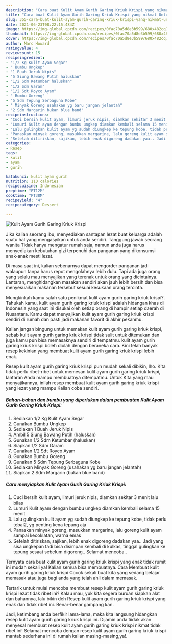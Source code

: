 ```yaml
---
description: "Cara buat Kulit Ayam Gurih Garing Kriuk Krispi yang nikmat Untuk Jualan"
title: "Cara buat Kulit Ayam Gurih Garing Kriuk Krispi yang nikmat Untuk Jualan"
slug: 355-cara-buat-kulit-ayam-gurih-garing-kriuk-krispi-yang-nikmat-untuk-jualan
date: 2021-06-23T08:22:15.484Z
image: https://img-global.cpcdn.com/recipes/0fac70a5d8e3b599/680x482cq70/kulit-ayam-gurih-garing-kriuk-krispi-foto-resep-utama.jpg
thumbnail: https://img-global.cpcdn.com/recipes/0fac70a5d8e3b599/680x482cq70/kulit-ayam-gurih-garing-kriuk-krispi-foto-resep-utama.jpg
cover: https://img-global.cpcdn.com/recipes/0fac70a5d8e3b599/680x482cq70/kulit-ayam-gurih-garing-kriuk-krispi-foto-resep-utama.jpg
author: Marc Howard
ratingvalue: 4
reviewcount: 15
recipeingredient:
- "1/2 Kg Kulit Ayam Segar"
- " Bumbu Ungkep"
- "1 Buah Jeruk Nipis"
- "5 Siung Bawang Putih haluskan"
- "1/2 Sdm Ketumbar haluskan"
- "1/2 Sdm Garam"
- "1/2 Sdt Royco Ayam"
- " Bumbu Goreng"
- "5 Sdm Tepung Serbaguna Kobe"
- " Minyak Goreng usahakan yg baru jangan jelantah"
- "2 Sdm Margarin bukan blue band"
recipeinstructions:
- "Cuci bersih kulit ayam, limuri jeruk nipis, diamkan sekitar 3 menit lalu bilas"
- "Lumuri Kulit ayam dengan bumbu ungkep diamkan kembali selama 15 menit"
- "Lalu gulingkan kulit ayam yg sudah diungkep ke tepung kobe, tidak perlu tebal2, yg penting kena tepung aja"
- "Panaskan minyak goreng, masukkan margarine, lalu goreng kulit ayam sampai kecoklatan, warna emas"
- "Setelah ditiriskan, sajikan, lebih enak digoreng dadakan yaa.. Jadi yang sisa ungkepan tadi bisa disimpan kembali di kulkas, tinggal gulingkan ke tepung sesaat sebelum digoreng.. Selamat mencoba.."
categories:
- Resep
tags:
- kulit
- ayam
- gurih

katakunci: kulit ayam gurih 
nutrition: 110 calories
recipecuisine: Indonesian
preptime: "PT12M"
cooktime: "PT38M"
recipeyield: "4"
recipecategory: Dessert

---
```



![Kulit Ayam Gurih Garing Kriuk Krispi](https://img-global.cpcdn.com/recipes/0fac70a5d8e3b599/680x482cq70/kulit-ayam-gurih-garing-kriuk-krispi-foto-resep-utama.jpg)

Jika kalian seorang ibu, menyediakan santapan lezat buat keluarga adalah suatu hal yang mengasyikan untuk anda sendiri. Tanggung jawab seorang  wanita Tidak hanya mengatur rumah saja, namun anda juga harus menyediakan kebutuhan gizi terpenuhi dan panganan yang dikonsumsi anak-anak mesti lezat.

Di masa  saat ini, kalian sebenarnya dapat mengorder panganan jadi walaupun tanpa harus repot mengolahnya lebih dulu. Tapi ada juga orang yang selalu mau menyajikan yang terenak untuk orang yang dicintainya. Lantaran, menghidangkan masakan sendiri akan jauh lebih bersih dan bisa menyesuaikan makanan tersebut sesuai kesukaan orang tercinta. 



Mungkinkah kamu salah satu penikmat kulit ayam gurih garing kriuk krispi?. Tahukah kamu, kulit ayam gurih garing kriuk krispi adalah hidangan khas di Indonesia yang saat ini disukai oleh setiap orang di hampir setiap daerah di Nusantara. Kamu dapat menyajikan kulit ayam gurih garing kriuk krispi sendiri di rumah dan pasti jadi makanan favorit di akhir pekanmu.

Kalian jangan bingung untuk memakan kulit ayam gurih garing kriuk krispi, sebab kulit ayam gurih garing kriuk krispi tidak sulit untuk ditemukan dan juga kamu pun bisa memasaknya sendiri di tempatmu. kulit ayam gurih garing kriuk krispi boleh diolah dengan beraneka cara. Kini telah banyak resep kekinian yang membuat kulit ayam gurih garing kriuk krispi lebih enak.

Resep kulit ayam gurih garing kriuk krispi pun mudah sekali dibikin, lho. Kita tidak perlu ribet-ribet untuk memesan kulit ayam gurih garing kriuk krispi, lantaran Anda mampu membuatnya ditempatmu. Untuk Kita yang mau menyajikannya, inilah resep membuat kulit ayam gurih garing kriuk krispi yang lezat yang mampu Kalian coba sendiri.

<!--inarticleads1-->

##### Bahan-bahan dan bumbu yang diperlukan dalam pembuatan Kulit Ayam Gurih Garing Kriuk Krispi:

1. Sediakan 1/2 Kg Kulit Ayam Segar
1. Gunakan  Bumbu Ungkep
1. Sediakan 1 Buah Jeruk Nipis
1. Ambil 5 Siung Bawang Putih (haluskan)
1. Gunakan 1/2 Sdm Ketumbar (haluskan)
1. Siapkan 1/2 Sdm Garam
1. Gunakan 1/2 Sdt Royco Ayam
1. Gunakan  Bumbu Goreng
1. Gunakan 5 Sdm Tepung Serbaguna Kobe
1. Sediakan  Minyak Goreng (usahakan yg baru jangan jelantah)
1. Siapkan 2 Sdm Margarin (bukan blue band)




<!--inarticleads2-->

##### Cara menyiapkan Kulit Ayam Gurih Garing Kriuk Krispi:

1. Cuci bersih kulit ayam, limuri jeruk nipis, diamkan sekitar 3 menit lalu bilas
1. Lumuri Kulit ayam dengan bumbu ungkep diamkan kembali selama 15 menit
1. Lalu gulingkan kulit ayam yg sudah diungkep ke tepung kobe, tidak perlu tebal2, yg penting kena tepung aja
1. Panaskan minyak goreng, masukkan margarine, lalu goreng kulit ayam sampai kecoklatan, warna emas
1. Setelah ditiriskan, sajikan, lebih enak digoreng dadakan yaa.. Jadi yang sisa ungkepan tadi bisa disimpan kembali di kulkas, tinggal gulingkan ke tepung sesaat sebelum digoreng.. Selamat mencoba..




Ternyata cara buat kulit ayam gurih garing kriuk krispi yang enak tidak rumit ini mudah sekali ya! Kalian semua bisa membuatnya. Cara Membuat kulit ayam gurih garing kriuk krispi Cocok sekali buat kita yang sedang belajar memasak atau juga bagi anda yang telah ahli dalam memasak.

Tertarik untuk mulai mencoba membuat resep kulit ayam gurih garing kriuk krispi lezat tidak ribet ini? Kalau mau, yuk kita segera buruan siapkan alat dan bahannya, lalu bikin deh Resep kulit ayam gurih garing kriuk krispi yang enak dan tidak ribet ini. Benar-benar gampang kan. 

Jadi, ketimbang anda berfikir lama-lama, maka kita langsung hidangkan resep kulit ayam gurih garing kriuk krispi ini. Dijamin anda tiidak akan menyesal membuat resep kulit ayam gurih garing kriuk krispi nikmat tidak ribet ini! Selamat mencoba dengan resep kulit ayam gurih garing kriuk krispi mantab sederhana ini di rumah kalian masing-masing,ya!.

